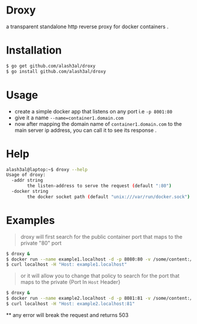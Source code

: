 # Droxy
a transparent standalone http reverse proxy for docker containers .

# Installation
```bash
$ go get github.com/alash3al/droxy
$ go install github.com/alash3al/droxy
```

# Usage
- create a simple docker app that listens on any port i.e `-p 8001:80`
- give it a name `--name=container1.domain.com`
- now after mapping the domain name of `container1.domain.com` to the main server ip address, you can call it to see its response .

# Help
```bash
alash3al@laptop:~$ droxy --help
Usage of droxy:
  -addr string
    	the listen-address to serve the request (default ":80")
  -docker string
    	the docker socket path (default "unix:///var/run/docker.sock")

```

# Examples
> droxy will first search for the public container port that maps to the private "80" port  
```bash
$ droxy &
$ docker run --name example1.localhost -d -p 8080:80 -v /some/content:/usr/share/nginx/html:ro -d nginx
$ curl localhost -H "Host: example1.localhost"
```

> or it will allow you to change that policy to search for the port that maps to the private {Port In `Host` Header}  
```bash
$ droxy &
$ docker run --name example2.localhost -d -p 8081:81 -v /some/content:/usr/share/nginx/html:ro -d nginx
$ curl localhost -H "Host: example2.localhost:81"
```
** any error will break the request and returns 503
